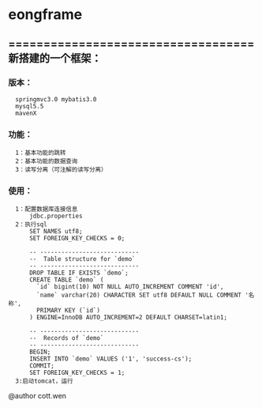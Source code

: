# eongframe
===================================
新搭建的一个框架：
-----------------------------------
### 版本： 
      springmvc3.0 mybatis3.0
      mysql5.5 
      mavenX
### 功能：
      1：基本功能的跳转
      2：基本功能的数据查询
      3：读写分离（可注解的读写分离）
### 使用：
      1：配置数据库连接信息
          jdbc.properties
      2：执行sql
          SET NAMES utf8;
          SET FOREIGN_KEY_CHECKS = 0;

          -- ----------------------------
          --  Table structure for `demo`
          -- ----------------------------
          DROP TABLE IF EXISTS `demo`;
          CREATE TABLE `demo` (
            `id` bigint(10) NOT NULL AUTO_INCREMENT COMMENT 'id',
            `name` varchar(20) CHARACTER SET utf8 DEFAULT NULL COMMENT '名称',
            PRIMARY KEY (`id`)
          ) ENGINE=InnoDB AUTO_INCREMENT=2 DEFAULT CHARSET=latin1;

          -- ----------------------------
          --  Records of `demo`
          -- ----------------------------
          BEGIN;
          INSERT INTO `demo` VALUES ('1', 'success-cs');
          COMMIT;
          SET FOREIGN_KEY_CHECKS = 1;
      3:启动tomcat，运行
      
@author cott.wen

